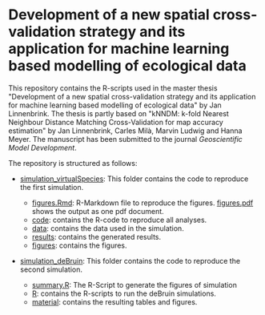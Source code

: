 ﻿# Development of a new spatial cross-validation strategy and its application for machine learning based modelling of ecological data

This repository contains the R-scripts used in the master thesis "Development of a new spatial cross-validation strategy and its application for machine learning based modelling of ecological data" by Jan Linnenbrink. The thesis is partly based on "kNNDM: k-fold Nearest Neighbour Distance Matching Cross-Validation for map accuracy estimation" by Jan Linnenbrink, Carles Milà, Marvin Ludwig and Hanna Meyer. The manuscript has been submitted to the journal *Geoscientific Model Development*.

The repository is structured as follows:

* [simulation_virtualSpecies](simulation_virtualSpecies/): This folder contains the code to reproduce the first simulation.
	* [figures.Rmd](simulation_virtualSpecies/figures.Rmd): R-Markdown file to reproduce the figures. [figures.pdf](figures.pdf) shows the output as one pdf document.
	* [code](simulation_virtualSpecies/code/): contains the R-code to reproduce all analyses.
	* [data](simulation_virtualSpecies/data/): contains the data used in the simulation.
	* [results](simulation_virtualSpecies/results/): contains the generated results.
	* [figures](simulation_virtualSpecies/figures/): contains the figures.

* [simulation_deBruin](simulation_deBruin/): This folder contains the code to reproduce the second simulation.
	* [summary.R](simulation_virtualSpecies/summary.R): The R-Script to generate the figures of simulation
	* [R](simulation_deBruin/R/): contains the R-scripts to run the deBruin simulations.
	* [material](simulation_deBruin/material/): contains the resulting tables and figures.

